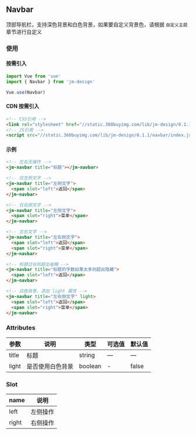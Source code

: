 ## Navbar

顶部导航栏，支持深色背景和白色背景，如果要自定义背景色，请根据 `自定义主题` 章节进行自定义

### 使用

#### 按需引入

```javascript
import Vue from 'vue'
import { Navbar } from 'jm-design'

Vue.use(Navbar)
```

#### CDN 按需引入

```html
<!-- CSS引用 -->
<link rel="stylesheet" href="//static.360buyimg.com/lib/jm-design/0.1.1/navbar/style/css/navbar.css">
<!-- JS引用 -->
<script src="//static.360buyimg.com/lib/jm-design/0.1.1/navbar/index.js">
```

#### 示例

```html
<!-- 左右无操作 -->
<jm-navbar title="标题"></jm-navbar>

<!-- 仅左侧文字 -->
<jm-navbar title="左侧文字">
  <span slot="left">返回</span>
</jm-navbar>

<!-- 仅右侧文字 -->
<jm-navbar title="左侧文字">
  <span slot="right">菜单</span>
</jm-navbar>

<!-- 左右文字 -->
<jm-navbar title="左右侧文字">
  <span slot="left">返回</span>
  <span slot="right">菜单</span>
</jm-navbar>

<!-- 标题过长则超出省略 -->
<jm-navbar title="标题的字数如果太多则超出隐藏">
  <span slot="left">返回</span>
</jm-navbar>

<!-- 白色背景，添加 light 属性 -->
<jm-navbar title="左右侧文字" light>
  <span slot="left">返回</span>
  <span slot="right">菜单</span>
</jm-navbar>
```

### Attributes
| 参数      | 说明                                 | 类型      | 可选值       | 默认值   |
|---------- |------------------------------------ |---------- |------------- |-------- |
|title      |	标题                                |	string    |	—           |	—       |
|light	    | 是否使用白色背景                      |	boolean    |	-         |	false |

### Slot
| name      | 说明       |
|------------- |----------- |
|left         | 左侧操作 |
|right        | 右侧操作 |
